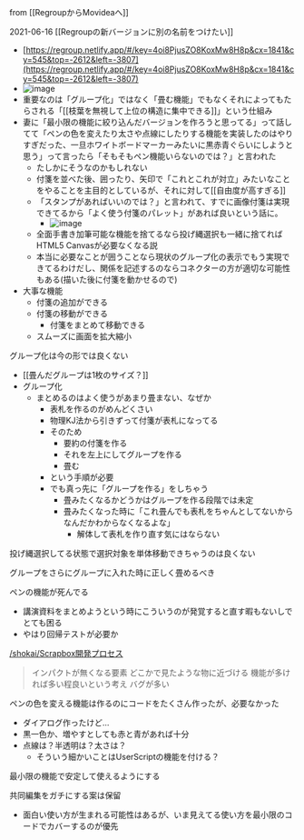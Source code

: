 
from [[RegroupからMovideaへ]]

2021-06-16
[[Regroupの新バージョンに別の名前をつけたい]]
- [https://regroup.netlify.app/#/key=4oi8PjusZO8KoxMw8H8p&cx=1841&cy=545&top=-2612&left=-3807](https://regroup.netlify.app/#/key=4oi8PjusZO8KoxMw8H8p&cx=1841&cy=545&top=-2612&left=-3807)
- ![image](https://gyazo.com/1f7e7eb2729a0a3288ad531d7a4d83bb/thumb/1000)
- 重要なのは「グループ化」ではなく「畳む機能」でもなくそれによってもたらされる「[[枝葉を無視して上位の構造に集中できる]]」という仕組み
- 妻に「最小限の機能に絞り込んだバージョンを作ろうと思ってる」って話してて「ペンの色を変えたり太さや点線にしたりする機能を実装したのはやりすぎだった、一旦ホワイトボードマーカーみたいに黒赤青ぐらいにしようと思う」って言ったら「そもそもペン機能いらないのでは？」と言われた
    - たしかにそうなのかもしれない
    - 付箋を並べた後、囲ったり、矢印で「これとこれが対立」みたいなことをやることを主目的としているが、それに対して[[自由度が高すぎる]]
    - 「スタンプがあればいいのでは？」と言われて、すでに画像付箋は実現できてるから「よく使う付箋のパレット」があれば良いという話に。
        - ![image](https://gyazo.com/9fadf7bedc6413921eb7d14630a7f13a/thumb/1000)
    - 全面手書き加筆可能な機能を捨てるなら投げ縄選択も一緒に捨てればHTML5 Canvasが必要なくなる説
    - 本当に必要なことが囲うことなら現状のグループ化の表示でもう実現できてるわけだし、関係を記述するのならコネクターの方が適切な可能性もある(描いた後に付箋を動かせるので)
- 大事な機能
    - 付箋の追加ができる
    - 付箋の移動ができる
        - 付箋をまとめて移動できる
    - スムーズに画面を拡大縮小

グループ化は今の形では良くない
- [[畳んだグループは1枚のサイズ？]]
- グループ化
    - まとめるのはよく使うがあまり畳まない、なぜか
        - 表札を作るのがめんどくさい
        - 物理KJ法から引きずって付箋が表札になってる
        - そのため
            - 要約の付箋を作る
            - それを左上にしてグループを作る
            - 畳む
        - という手順が必要
        - でも真っ先に「グループを作る」をしちゃう
            - 畳みたくなるかどうかはグループを作る段階では未定
            - 畳みたくなった時に「これ畳んでも表札をちゃんとしてないからなんだかわからなくなるよな」
                - 解体して表札を作り直す気にはならない



投げ縄選択してる状態で選択対象を単体移動できちゃうのは良くない

グループをさらにグループに入れた時に正しく畳めるべき

ペンの機能が死んでる
- 講演資料をまとめようという時にこういうのが発覚すると直す暇もないしでとても困る
- やはり回帰テストが必要か

[/shokai/Scrapbox開発プロセス](https://scrapbox.io/shokai/Scrapbox開発プロセス)
> インパクトが無くなる要素
>    どこかで見たような物に近づける
>    機能が多ければ多い程良いという考え
>    バグが多い

ペンの色を変える機能は作るのにコードをたくさん作ったが、必要なかった
- ダイアログ作ったけど…
- 黒一色か、増やすとしても赤と青があれば十分
- 点線は？半透明は？太さは？
    - そういう細かいことはUserScriptの機能を付ける？

最小限の機能で安定して使えるようにする

共同編集をガチにする案は保留
- 面白い使い方が生まれる可能性はあるが、いま見えてる使い方を最小限のコードでカバーするのが優先